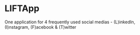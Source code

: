 # LIFTApp
One application for 4 frequently used social medias - (L)inkedIn, (I)nstagram, (F)acebook &amp; (T)witter
